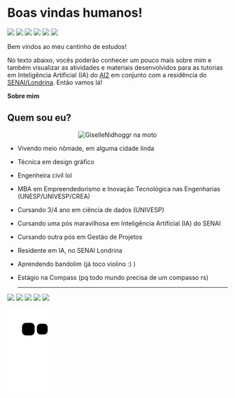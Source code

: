 # Boas vindas humanos! 

<div> 
  <a href="https://discordapp.com/users/Nidhoggr#7477" target="_blank"><img src="https://img.shields.io/badge/Discord-7289DA?style=for-the-badge&logo=discord&logoColor=white" target="_blank"></a> 
  <a href="https://www.linkedin.com/in/almeida-giselle" target="_blank"><img src="https://img.shields.io/badge/-LinkedIn-%230077B5?style=for-the-badge&logo=linkedin&logoColor=white" target="_blank"></a>
    <a href = "eng.c.almeida@gmail.com"><img src="https://img.shields.io/badge/-Gmail-%23333?style=for-the-badge&logo=gmail&logoColor=white" target="_blank"></a>
  <a href="https://github.com/GiselleNidhoggr" target="_blank"><img src="https://img.shields.io/badge/GitHub-100000?style=for-the-badge&logo=github&logoColor=white" target="_blank"></a>
  <a href="https://www.behance.net/gisellenidhoggr" target="_blank"><img src="https://img.shields.io/badge/Behance-0054F7?style=for-the-badge&logo=behance&logoColor=white" target="_blank"></a>
  <a href="https://www.deviantart.com/gisellenidhoggr" target="_blank"><img src="https://img.shields.io/badge/DeviantArt-05CC47?style=for-the-badge&logo=deviantart&logoColor=white" target="_blank"></a> 
 
</div>

Bem vindos ao meu cantinho de estudos!

No texto abaixo, vocês poderão conhecer um pouco mais sobre mim e também visualizar as atividades e materiais desenvolvidos para as tutorias em Inteligência Artificial (IA) do [AI2](/https://advancedinstitute.ai/) em conjunto com a residência do [SENAI/Londrina](/https://www.senaipr.org.br/tecnologiaeinovacao/nossarede/hubia/). Então vamos lá!

**Sobre mim**

## Quem sou eu?
<center> <img src="https://blogger.googleusercontent.com/img/b/R29vZ2xl/AVvXsEgMrt5DeU8vwmuShG7Wy07iUE-YQVYETvY0DRXJLj-aRYjpb220-obCVWMKkf_T8IPYFKaWbxNrgzFs2DlHHSU7jLl2mZrMkHld6FiXjlA7r56Dc1XyaCQsOmF9Fbw9cyS7P431tAc8T7W60GtPfozF5MP44fo0vgbbp3cz2NeoMT35wwRxIb23RutqiQ/s1080/210594127_347052397126854_6647290532992003245_n.jpg " alt="GiselleNidhoggr na moto" width="200"/></center> 

- Vivendo meio nômade, em alguma cidade linda
- Técnica em design gráfico
- Engenheira civil lol
- MBA em Empreendedorismo e Inovação Tecnológica nas Engenharias (UNESP/UNIVESP/CREA)
- Cursando 3/4 ano em ciência de dados (UNIVESP)
- Cursando uma pós maravilhosa em Inteligência Artificial (IA) do SENAI
- Cursando outra pós em Gestão de Projetos
- Residente em IA, no SENAI Londrina
- Aprendendo bandolim (já toco violino :) )
- Estágio na Compass (pq todo mundo precisa de um compasso rs)
  
  ---

 
<div> 
  <a href="https://www.youtube.com/channel/UCJBAuHiIE4mTZLtGDluQz8A" target="_blank"><img src="https://img.shields.io/badge/YouTube-FF0000?style=for-the-badge&logo=youtube&logoColor=white" target="_blank"></a>
  <a href="https://instagram.com/gisellenidhoggr" target="_blank"><img src="https://img.shields.io/badge/-Instagram-%23E4405F?style=for-the-badge&logo=instagram&logoColor=white" target="_blank"></a>
 	<a href="https://www.twitch.tv/gisellenidhoggr" target="_blank"><img src="https://img.shields.io/badge/Twitch-9146FF?style=for-the-badge&logo=twitch&logoColor=white" target="_blank"></a>
  <a href = "mailto:eng.c.almeida@gmail.com"><img src="https://img.shields.io/badge/-Gmail-%23333?style=for-the-badge&logo=gmail&logoColor=white" target="_blank"></a>
  <a href="https://www.linkedin.com/in/almeida-giselle/" target="_blank"><img src="https://img.shields.io/badge/-LinkedIn-%230077B5?style=for-the-badge&logo=linkedin&logoColor=white" target="_blank"></a> 
 
  ![Snake animation](https://github.com/gisellenidhoggr/gisellenidhoggr/blob/output/github-contribution-grid-snake.svg)
 
</div>
